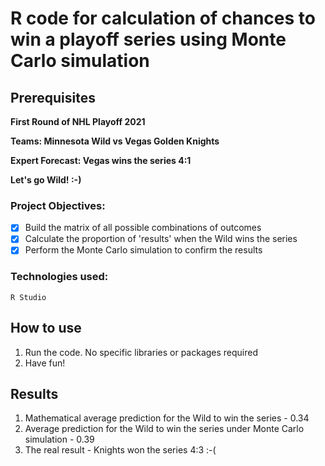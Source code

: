 # **R code for calculation of chances to win a playoff series using Monte Carlo simulation**

## Prerequisites

**First Round of NHL Playoff 2021**

**Teams: Minnesota Wild vs Vegas Golden Knights**

**Expert Forecast: Vegas wins the series 4:1**

**Let's go Wild! :-)**

### Project Objectives:
- [x] Build the matrix of all possible combinations of outcomes
- [x] Calculate the proportion of 'results' when the Wild wins the series
- [x] Perform the Monte Carlo simulation to confirm the results

### Technologies used:
```
R Studio
```

## How to use ##
1. Run the code. No specific libraries or packages required
2. Have fun!

## Results ##
1. Mathematical average prediction for the Wild to win the series - 0.34
2. Average prediction for the Wild to win the series under Monte Carlo simulation - 0.39
3. The real result - Knights won the series 4:3 :-(
  
